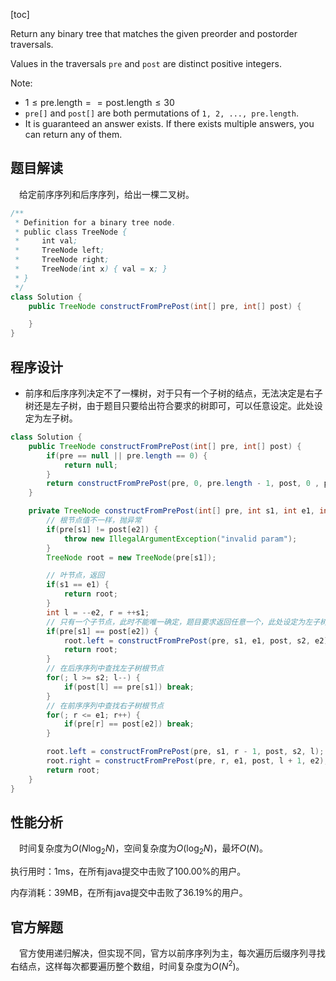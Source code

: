[toc]

Return any binary tree that matches the given preorder and postorder traversals.

Values in the traversals `pre` and `post` are distinct positive integers.

Note:

* $1 \le \text{pre.length} == \text{post.length} \le 30$
* `pre[]` and `post[]` are both permutations of `1, 2, ..., pre.length`.
* It is guaranteed an answer exists. If there exists multiple answers, you can return any of them.



## 题目解读

&emsp;给定前序序列和后序序列，给出一棵二叉树。

```java
/**
 * Definition for a binary tree node.
 * public class TreeNode {
 *     int val;
 *     TreeNode left;
 *     TreeNode right;
 *     TreeNode(int x) { val = x; }
 * }
 */
class Solution {
    public TreeNode constructFromPrePost(int[] pre, int[] post) {

    }
}
```

## 程序设计

* 前序和后序序列决定不了一棵树，对于只有一个子树的结点，无法决定是右子树还是左子树，由于题目只要给出符合要求的树即可，可以任意设定。此处设定为左子树。

```java
class Solution {
    public TreeNode constructFromPrePost(int[] pre, int[] post) {
        if(pre == null || pre.length == 0) {
            return null;
        }
        return constructFromPrePost(pre, 0, pre.length - 1, post, 0 , post.length - 1);
    }

    private TreeNode constructFromPrePost(int[] pre, int s1, int e1, int[] post, int s2, int e2) {
        // 根节点值不一样，抛异常
        if(pre[s1] != post[e2]) {
            throw new IllegalArgumentException("invalid param");
        }
        TreeNode root = new TreeNode(pre[s1]);

        // 叶节点，返回
        if(s1 == e1) {
            return root;
        }
        int l = --e2, r = ++s1;
        // 只有一个子节点，此时不能唯一确定，题目要求返回任意一个，此处设定为左子树
        if(pre[s1] == post[e2]) {
            root.left = constructFromPrePost(pre, s1, e1, post, s2, e2);
            return root;
        }
        // 在后序序列中查找左子树根节点
        for(; l >= s2; l--) {
            if(post[l] == pre[s1]) break;
        }
        // 在前序序列中查找右子树根节点
        for(; r <= e1; r++) {
            if(pre[r] == post[e2]) break;
        }

        root.left = constructFromPrePost(pre, s1, r - 1, post, s2, l);
        root.right = constructFromPrePost(pre, r, e1, post, l + 1, e2);
        return root;
    }
}
```

## 性能分析

&emsp;时间复杂度为$O(N\log_2N)$，空间复杂度为$O(\log_2N)$，最坏$O(N)$。

执行用时：1ms，在所有java提交中击败了100.00%的用户。

内存消耗：39MB，在所有java提交中击败了36.19%的用户。

## 官方解题

&emsp;官方使用递归解决，但实现不同，官方以前序序列为主，每次遍历后缀序列寻找右结点，这样每次都要遍历整个数组，时间复杂度为$O(N^2)$。